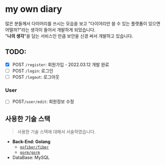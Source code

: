 # my own diary
많은 분들께서 다이어리를 쓰시는 모습을 보고 "다이어리만 쓸 수 있는 플랫폼이 있으면 어떨까?"라는 생각이 들어서 개발하게 되었습니다.    
"**나의 생각**"을 담는 서비스인 만큼 보안을 신경 써서 개발하고 있습니다.  

## TODO:
- [X] POST `/register`: 회원가입 - 2022.03.12 개발 완료
- [ ] POST `/login`: 로그인
- [ ] POST `/logout`: 로그아웃

### User
- [ ] POST`/user/edit`: 회원정보 수정

## 사용한 기술 스택
> 사용한 기술 스택에 대해서 서술하였습니다. 

- **Back-End: Golang**
  - [`gofiber/fiber`](https://gofiber.io/)
  - [`gorm/gorm`](gorm.io/gorm)
- DataBase: MySQL
